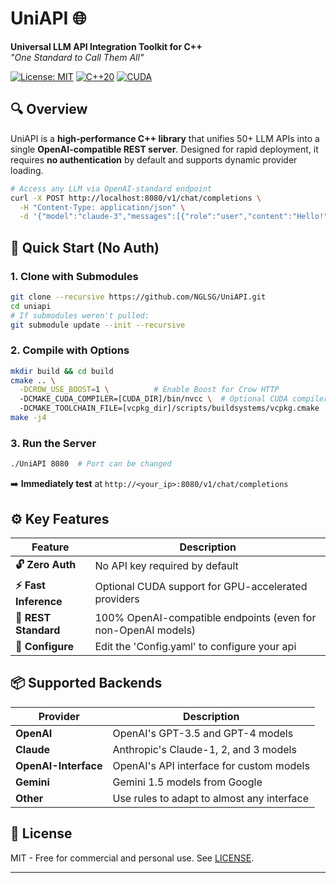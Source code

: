 # UniAPI 🌐

**Universal LLM API Integration Toolkit for C++**  
*"One Standard to Call Them All"*

[![License: MIT](https://img.shields.io/badge/License-MIT-yellow.svg)](https://opensource.org/licenses/MIT)
[![C++20](https://img.shields.io/badge/C++-20%2B-00599C?logo=c%2B%2B)](https://en.cppreference.com/w/cpp/compiler_support)
[![CUDA](https://img.shields.io/badge/CUDA-Optional-76B900?logo=nvidia)](https://developer.nvidia.com/cuda-toolkit)

## 🔍 Overview

UniAPI is a **high-performance C++ library** that unifies 50+ LLM APIs into a single **OpenAI-compatible REST server**.
Designed for rapid deployment, it requires **no authentication** by default and supports dynamic provider loading.

```bash
# Access any LLM via OpenAI-standard endpoint
curl -X POST http://localhost:8080/v1/chat/completions \
  -H "Content-Type: application/json" \
  -d '{"model":"claude-3","messages":[{"role":"user","content":"Hello!"}]}'
```

## 🚀 **Quick Start (No Auth)**

### 1. Clone with Submodules

```bash
git clone --recursive https://github.com/NGLSG/UniAPI.git
cd uniapi
# If submodules weren't pulled:
git submodule update --init --recursive
```

### 2. Compile with Options

```bash
mkdir build && cd build
cmake .. \
  -DCROW_USE_BOOST=1 \          # Enable Boost for Crow HTTP
  -DCMAKE_CUDA_COMPILER=[CUDA_DIR]/bin/nvcc \  # Optional CUDA compiler"
  -DCMAKE_TOOLCHAIN_FILE=[vcpkg_dir]/scripts/buildsystems/vcpkg.cmake  # If using vcpkg
make -j4
```

### 3. Run the Server

```bash
./UniAPI 8080  # Port can be changed
```

➡️ **Immediately test** at `http://<your_ip>:8080/v1/chat/completions`

## ⚙️ **Key Features**

| Feature              | Description                                                   |
|----------------------|---------------------------------------------------------------|
| **🔓 Zero Auth**     | No API key required by default                                |
| **⚡ Fast Inference** | Optional CUDA support for GPU-accelerated providers           |
| 📡 **REST Standard** | 100% OpenAI-compatible endpoints (even for non-OpenAI models) |
| 🔄 **Configure**     | Edit the 'Config.yaml' to configure your api                  |

## 📦 **Supported Backends**

| Provider             | Description                                |
|----------------------|--------------------------------------------|
| **OpenAI**           | OpenAI's GPT-3.5 and GPT-4 models          |
| **Claude**           | Anthropic's Claude-1, 2, and 3 models      |
| **OpenAI-Interface** | OpenAI's API interface for custom models   |
| **Gemini**           | Gemini 1.5 models from Google              |
| **Other**            | Use rules to adapt to almost any interface |


## 📜 **License**

MIT - Free for commercial and personal use. See [LICENSE](LICENSE).

---